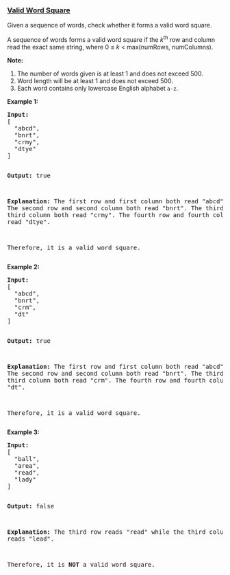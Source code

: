 ### [Valid Word Square](https://leetcode.com/problems/valid-word-square)

<p>Given a sequence of words, check whether it forms a valid word square.</p>

<p>A sequence of words forms a valid word square if the <i>k</i><sup>th</sup> row and column read the exact same string, where 0 &le; <i>k</i> &lt; max(numRows, numColumns).</p>

<p><b>Note:</b><br />
<ol>
<li>The number of words given is at least 1 and does not exceed 500.</li>
<li>Word length will be at least 1 and does not exceed 500.</li>
<li>Each word contains only lowercase English alphabet <code>a-z</code>.</li>
</ol>
</p>

<p><b>Example 1:</b>
<pre>
<b>Input:</b>
[
  "abcd",
  "bnrt",
  "crmy",
  "dtye"
]

<b>Output:</b>
true

<b>Explanation:</b>
The first row and first column both read "abcd".
The second row and second column both read "bnrt".
The third row and third column both read "crmy".
The fourth row and fourth column both read "dtye".

Therefore, it is a valid word square.
</pre>
</p>

<p><b>Example 2:</b>
<pre>
<b>Input:</b>
[
  "abcd",
  "bnrt",
  "crm",
  "dt"
]

<b>Output:</b>
true

<b>Explanation:</b>
The first row and first column both read "abcd".
The second row and second column both read "bnrt".
The third row and third column both read "crm".
The fourth row and fourth column both read "dt".

Therefore, it is a valid word square.
</pre>
</p>

<p><b>Example 3:</b>
<pre>
<b>Input:</b>
[
  "ball",
  "area",
  "read",
  "lady"
]

<b>Output:</b>
false

<b>Explanation:</b>
The third row reads "read" while the third column reads "lead".

Therefore, it is <b>NOT</b> a valid word square.
</pre>
</p>